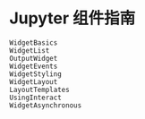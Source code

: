 # Jupyter 组件指南

```{toctree}
WidgetBasics
WidgetList
OutputWidget
WidgetEvents
WidgetStyling
WidgetLayout
LayoutTemplates
UsingInteract
WidgetAsynchronous
```
